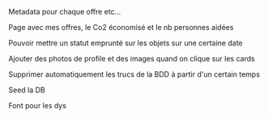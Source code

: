 Metadata pour chaque offre etc...

Page avec mes offres, le Co2 économisé et le nb personnes aidées

Pouvoir mettre un statut emprunté sur les objets sur une certaine date

Ajouter des photos de profile et des images quand on clique sur les cards

Supprimer automatiquement les trucs de la BDD à partir d'un certain temps

Seed la DB

Font pour les dys